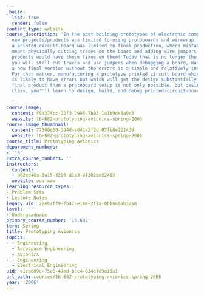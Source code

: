 ```yaml
---
_build:
  list: true
  render: false
content_type: website
course_description: 'In the past building prototypes of electronic components for
  new projects/products was limited to using protoboards and wirewrap. Manufacturing
  a printed-circuit-board was limited to final production, where mistakes in the implementation
  meant physically cutting traces on the board and adding wire jumpers - the final
  products would have these fixes on them! Today that is no longer the case, while
  you will still cut traces and use jumpers when debugging a board, manufacturing
  a new final version without the errors is a simple and relatively inexpensive task.
  For that matter, manufacturing a prototype printed circuit board which you know
  is likely to have errors but which will get the design substantially closer to the
  final product than a protoboard setup is not only possible, but desirable. In this
  class, you''ll learn to design, build, and debug printed-circuit-boards.

  '
course_image:
  content: f9a37fcc-22f3-2995-7b93-1a1b9de8a9a3
  website: 16-682-prototyping-avionics-spring-2006
course_image_thumbnail:
  content: 77309e50-394d-e841-2f2d-07fb8e222439
  website: 16-682-prototyping-avionics-spring-2006
course_title: Prototyping Avionics
department_numbers:
- '16'
extra_course_numbers: ''
instructors:
  content:
  - 862ee48a-3a15-3280-d1a3-8f382be82483
  website: ocw-www
learning_resource_types:
- Problem Sets
- Lecture Notes
legacy_uid: 22e67ff9-fb47-e18e-2f7a-0bb686ab32a8
level:
- Undergraduate
primary_course_number: '16.682'
term: Spring
title: Prototyping Avionics
topics:
- - Engineering
  - Aerospace Engineering
  - Avionics
- - Engineering
  - Electrical Engineering
uid: a1ca089c-75e6-47ed-b3c4-634cfd9a15a1
url_path: courses/16-682-prototyping-avionics-spring-2006
year: '2006'
---
```

